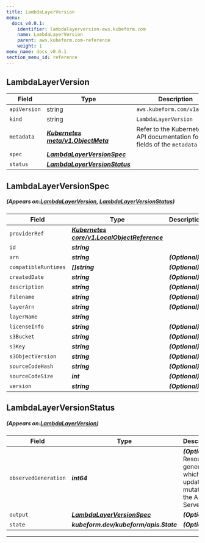 ```yaml
---
title: LambdaLayerVersion
menu:
  docs_v0.0.1:
    identifier: lambdalayerversion-aws.kubeform.com
    name: LambdaLayerVersion
    parent: aws.kubeform.com-reference
    weight: 1
menu_name: docs_v0.0.1
section_menu_id: reference
---
```


## LambdaLayerVersion
| Field | Type | Description |
| ------ | ----- | ----------- |
| `apiVersion` | string | `aws.kubeform.com/v1alpha1` |
|    `kind` | string | `LambdaLayerVersion` |
| `metadata` | ***[Kubernetes meta/v1.ObjectMeta](https://kubernetes.io/docs/reference/generated/kubernetes-api/v1.13/#objectmeta-v1-meta)***|Refer to the Kubernetes API documentation for the fields of the `metadata` field.|
| `spec` | ***[LambdaLayerVersionSpec](#LambdaLayerVersionSpec)***||
| `status` | ***[LambdaLayerVersionStatus](#LambdaLayerVersionStatus)***||
## LambdaLayerVersionSpec
##### (Appears on:[LambdaLayerVersion](#LambdaLayerVersion), [LambdaLayerVersionStatus](#LambdaLayerVersionStatus))
| Field | Type | Description |
| ------ | ----- | ----------- |
| `providerRef` | ***[Kubernetes core/v1.LocalObjectReference](https://kubernetes.io/docs/reference/generated/kubernetes-api/v1.13/#localobjectreference-v1-core)***||
| `id` | ***string***||
| `arn` | ***string***| ***(Optional)*** |
| `compatibleRuntimes` | ***[]string***| ***(Optional)*** |
| `createdDate` | ***string***| ***(Optional)*** |
| `description` | ***string***| ***(Optional)*** |
| `filename` | ***string***| ***(Optional)*** |
| `layerArn` | ***string***| ***(Optional)*** |
| `layerName` | ***string***||
| `licenseInfo` | ***string***| ***(Optional)*** |
| `s3Bucket` | ***string***| ***(Optional)*** |
| `s3Key` | ***string***| ***(Optional)*** |
| `s3ObjectVersion` | ***string***| ***(Optional)*** |
| `sourceCodeHash` | ***string***| ***(Optional)*** |
| `sourceCodeSize` | ***int***| ***(Optional)*** |
| `version` | ***string***| ***(Optional)*** |
## LambdaLayerVersionStatus
##### (Appears on:[LambdaLayerVersion](#LambdaLayerVersion))
| Field | Type | Description |
| ------ | ----- | ----------- |
| `observedGeneration` | ***int64***| ***(Optional)*** Resource generation, which is updated on mutation by the API Server.|
| `output` | ***[LambdaLayerVersionSpec](#LambdaLayerVersionSpec)***| ***(Optional)*** |
| `state` | ***kubeform.dev/kubeform/apis.State***| ***(Optional)*** |
---
